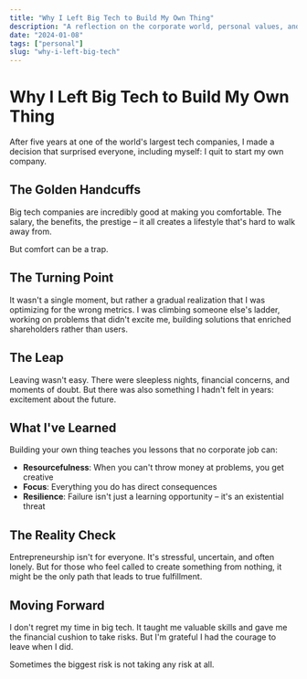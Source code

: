 ```yaml
---
title: "Why I Left Big Tech to Build My Own Thing"
description: "A reflection on the corporate world, personal values, and the courage to pursue something meaningful. Sometimes the safe path isn't the right path."
date: "2024-01-08"
tags: ["personal"]
slug: "why-i-left-big-tech"
---
```


# Why I Left Big Tech to Build My Own Thing

After five years at one of the world's largest tech companies, I made a decision that surprised everyone, including myself: I quit to start my own company.

## The Golden Handcuffs

Big tech companies are incredibly good at making you comfortable. The salary, the benefits, the prestige – it all creates a lifestyle that's hard to walk away from.

But comfort can be a trap.

## The Turning Point

It wasn't a single moment, but rather a gradual realization that I was optimizing for the wrong metrics. I was climbing someone else's ladder, working on problems that didn't excite me, building solutions that enriched shareholders rather than users.

## The Leap

Leaving wasn't easy. There were sleepless nights, financial concerns, and moments of doubt. But there was also something I hadn't felt in years: excitement about the future.

## What I've Learned

Building your own thing teaches you lessons that no corporate job can:

- **Resourcefulness**: When you can't throw money at problems, you get creative
- **Focus**: Everything you do has direct consequences
- **Resilience**: Failure isn't just a learning opportunity – it's an existential threat

## The Reality Check

Entrepreneurship isn't for everyone. It's stressful, uncertain, and often lonely. But for those who feel called to create something from nothing, it might be the only path that leads to true fulfillment.

## Moving Forward

I don't regret my time in big tech. It taught me valuable skills and gave me the financial cushion to take risks. But I'm grateful I had the courage to leave when I did.

Sometimes the biggest risk is not taking any risk at all.
